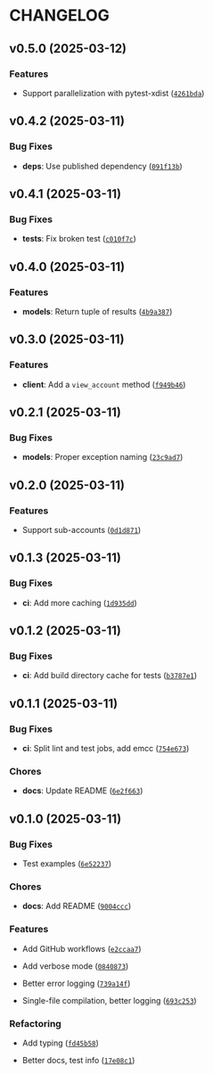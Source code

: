 # CHANGELOG


## v0.5.0 (2025-03-12)

### Features

- Support parallelization with pytest-xdist
  ([`4261bda`](https://github.com/r-near/near-pytest/commit/4261bdae3ec0b35c483e2bea4a377d06544020a7))


## v0.4.2 (2025-03-11)

### Bug Fixes

- **deps**: Use published dependency
  ([`091f13b`](https://github.com/r-near/near-pytest/commit/091f13beb0c06afc7f902047e6dafd2805d9cfe0))


## v0.4.1 (2025-03-11)

### Bug Fixes

- **tests**: Fix broken test
  ([`c010f7c`](https://github.com/r-near/near-pytest/commit/c010f7cd3b9582c81015b8c664c9da78cf281ed4))


## v0.4.0 (2025-03-11)

### Features

- **models**: Return tuple of results
  ([`4b9a387`](https://github.com/r-near/near-pytest/commit/4b9a38753f720a452409812922d0473fc79dd803))


## v0.3.0 (2025-03-11)

### Features

- **client**: Add a `view_account` method
  ([`f949b46`](https://github.com/r-near/near-pytest/commit/f949b46b77295970f9c3647978cbdd3f2454995a))


## v0.2.1 (2025-03-11)

### Bug Fixes

- **models**: Proper exception naming
  ([`23c9ad7`](https://github.com/r-near/near-pytest/commit/23c9ad77a4ebb84e3277df227e55dce9e637bbf0))


## v0.2.0 (2025-03-11)

### Features

- Support sub-accounts
  ([`0d1d871`](https://github.com/r-near/near-pytest/commit/0d1d871ad5c7c3d2c3f5313b74ca0434a054e4bc))


## v0.1.3 (2025-03-11)

### Bug Fixes

- **ci**: Add more caching
  ([`1d935dd`](https://github.com/r-near/near-pytest/commit/1d935dd974569cd996f5c08b282b5d567990e2ec))


## v0.1.2 (2025-03-11)

### Bug Fixes

- **ci**: Add build directory cache for tests
  ([`b3787e1`](https://github.com/r-near/near-pytest/commit/b3787e17ae28fa57ea83b3006c5109271bd63296))


## v0.1.1 (2025-03-11)

### Bug Fixes

- **ci**: Split lint and test jobs, add emcc
  ([`754e673`](https://github.com/r-near/near-pytest/commit/754e6735f8c069c237367984aac376cbaa81ce7d))

### Chores

- **docs**: Update README
  ([`6e2f663`](https://github.com/r-near/near-pytest/commit/6e2f66318fe004170e4a2ec8345d54563686c587))


## v0.1.0 (2025-03-11)

### Bug Fixes

- Test examples
  ([`6e52237`](https://github.com/r-near/near-pytest/commit/6e52237a97f725dc3102f4262cb721df05ef834b))

### Chores

- **docs**: Add README
  ([`9004ccc`](https://github.com/r-near/near-pytest/commit/9004ccc466274d0461889411cfae7eedff2a9e17))

### Features

- Add GitHub workflows
  ([`e2ccaa7`](https://github.com/r-near/near-pytest/commit/e2ccaa7fa191e3784c640b5c80b9f57989cdfd3d))

- Add verbose mode
  ([`0840873`](https://github.com/r-near/near-pytest/commit/0840873cb6d79a1afca587d5c4d4533a008aab1e))

- Better error logging
  ([`739a14f`](https://github.com/r-near/near-pytest/commit/739a14fac1bd1dffcfb034d354f49bbbff9740d6))

- Single-file compilation, better logging
  ([`693c253`](https://github.com/r-near/near-pytest/commit/693c2534eca4b31b0a379ead49d22fcaafae4a18))

### Refactoring

- Add typing
  ([`fd45b58`](https://github.com/r-near/near-pytest/commit/fd45b58333139f6c5f1608e96d2923e3346e9e04))

- Better docs, test info
  ([`17e08c1`](https://github.com/r-near/near-pytest/commit/17e08c196284386bdf1108620ec112109e6aa305))
